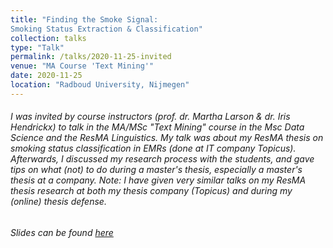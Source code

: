 ```yaml
---
title: "Finding the Smoke Signal:
Smoking Status Extraction & Classification"
collection: talks
type: "Talk"
permalink: /talks/2020-11-25-invited
venue: "MA Course 'Text Mining'"
date: 2020-11-25
location: "Radboud University, Nijmegen"
---
```


###### I was invited by course instructors (prof. dr. Martha Larson & dr. Iris Hendrickx) to talk in the MA/MSc "Text Mining" course in the Msc Data Science and the ResMA Linguistics. My talk was about my ResMA thesis on smoking status classification in EMRs (done at IT company Topicus). Afterwards, I discussed my research process with the students, and gave tips on what (not) to do during a master's thesis, especially a master's thesis at a company. Note: I have given very similar talks on my ResMA thesis research at both my thesis company (Topicus) and during my (online) thesis defense.

###### Slides can be found [here](invited_slides.pdf)
